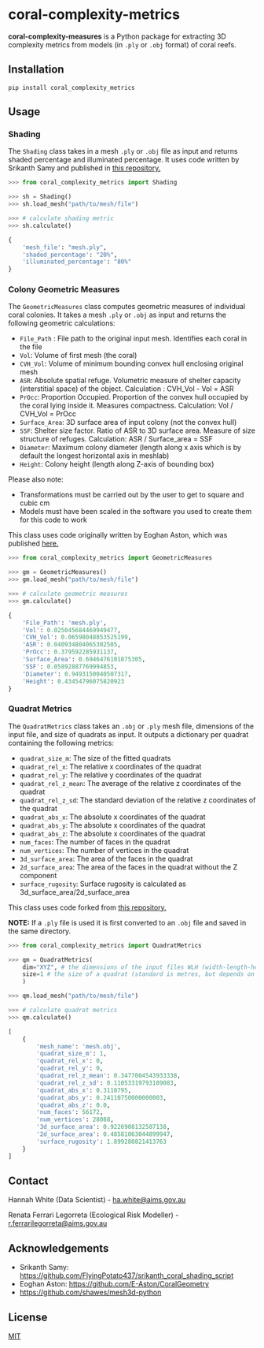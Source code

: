 # coral-complexity-metrics

**coral-complexity-measures** is a Python package for extracting 3D complexity metrics from models (in `.ply` or `.obj` format) of coral reefs.

## Installation

```
pip install coral_complexity_metrics
```

## Usage

### Shading

The `Shading` class takes in a mesh `.ply` or `.obj` file as input and returns shaded percentage and illuminated percentage. It uses code written by Srikanth Samy and published in [this repository.](https://github.com/FlyingPotato437/srikanth_coral_shading_script)

```python
>>> from coral_complexity_metrics import Shading

>>> sh = Shading()
>>> sh.load_mesh("path/to/mesh/file")

>>> # calculate shading metric
>>> sh.calculate()

{
    'mesh_file': "mesh.ply",
    'shaded_percentage': "20%",
    'illuminated_percentage': "80%"
}
```

### Colony Geometric Measures

The `GeometricMeasures` class computes geometric measures of individual coral colonies. It takes a mesh `.ply` or `.obj` as input and returns the following geometric calculations:

* `File_Path` : File path to the original input mesh. Identifies each coral in the file
* `Vol`: Volume of first mesh (the coral)
* `CVH_Vol`: Volume of minimum bounding convex hull enclosing original mesh
* `ASR`: Absolute spatial refuge. Volumetric measure of shelter capacity (interstitial space) of the object. Calculation : CVH_Vol - Vol = ASR
* `PrOcc`: Proportion Occupied. Proportion of the convex hull occupied by the coral lying inside it. Measures compactness. Calculation: Vol / CVH_Vol = PrOcc
* `Surface_Area`: 3D surface area of input colony (not the convex hull)
* `SSF`: Shelter size factor. Ratio of ASR to 3D surface area. Measure of size structure of refuges. Calculation: ASR / Surface_area = SSF
* `Diameter`: Maximum colony diameter (length along x axis which is by default the longest horizontal axis in meshlab)
* `Height`: Colony height (length along Z-axis of bounding box) 

Please also note:
* Transformations must be carried out by the user to get to square and cubic cm
* Models must have been scaled in the software you used to create them for this code to work

This class uses code originally written by Eoghan Aston, which was published [here.](https://github.com/E-Aston/CoralGeometry)

```python
>>> from coral_complexity_metrics import GeometricMeasures

>>> gm = GeometricMeasures()
>>> gm.load_mesh("path/to/mesh/file")

>>> # calculate geometric measures
>>> gm.calculate()

{
    'File_Path': 'mesh.ply', 
    'Vol': 0.025045684469949477, 
    'CVH_Vol': 0.06598048853525199, 
    'ASR': 0.040934804065302505, 
    'PrOcc': 0.379592285931137, 
    'Surface_Area': 0.6946476101875305, 
    'SSF': 0.05892887769994853, 
    'Diameter': 0.9493150040507317, 
    'Height': 0.43454796075820923
}
```

### Quadrat Metrics 

The `QuadratMetrics` class takes an `.obj` or `.ply` mesh file, dimensions of the input file, and size of quadrats as input. It outputs a dictionary per quadrat containing the following metrics:
* `quadrat_size_m`: The size of the fitted quadrats
* `quadrat_rel_x`: The relative x coordinates of the quadrat
* `quadrat_rel_y`: The relative y coordinates of the quadrat
* `quadrat_rel_z_mean`: The average of the relative z coordinates of the quadrat
* `quadrat_rel_z_sd`: The standard deviation of the relative z coordinates of the quadrat
* `quadrat_abs_x`: The absolute x coordinates of the quadrat
* `quadrat_abs_y`: The absolute x coordinates of the quadrat
* `quadrat_abs_z`: The absolute x coordinates of the quadrat
* `num_faces`: The number of faces in the quadrat
* `num_vertices`: The number of vertices in the quadrat
* `3d_surface_area`: The area of the faces in the quadrat
* `2d_surface_area`: The area of the faces in the quadrat without the Z component
* `surface_rugosity`: Surface rugosity is calculated as 3d_surface_area/2d_surface_area

This class uses code forked from [this repository.](https://github.com/shawes/mesh3d-python)

**NOTE:** If a `.ply` file is used it is first converted to an `.obj` file and saved in the same directory.

```python
>>> from coral_complexity_metrics import QuadratMetrics

>>> qm = QuadratMetrics(
    dim="XYZ", # the dimensions of the input files WLH (width-length-height)
    size=1 # the size of a quadrat (standard is metres, but depends on the mesh units)
    )

>>> qm.load_mesh("path/to/mesh/file")

>>> # calculate quadrat metrics
>>> qm.calculate()

[
    {
        'mesh_name': 'mesh.obj', 
        'quadrat_size_m': 1, 
        'quadrat_rel_x': 0, 
        'quadrat_rel_y': 0, 
        'quadrat_rel_z_mean': 0.3477004543933338, 
        'quadrat_rel_z_sd': 0.11053319793189083, 
        'quadrat_abs_x': 0.3118795, 
        'quadrat_abs_y': 0.24110750000000003, 
        'quadrat_abs_z': 0.0, 
        'num_faces': 56172, 
        'num_vertices': 28088, 
        '3d_surface_area': 0.9226908132507138, 
        '2d_surface_area': 0.48581063044899947, 
        'surface_rugosity': 1.899280821413763
    }
]

```

## Contact

Hannah White (Data Scientist) - ha.white@aims.gov.au

Renata Ferrari Legorreta (Ecological Risk Modeller) - r.ferrarilegorreta@aims.gov.au 

## Acknowledgements

* Srikanth Samy: https://github.com/FlyingPotato437/srikanth_coral_shading_script
* Eoghan Aston: https://github.com/E-Aston/CoralGeometry
* https://github.com/shawes/mesh3d-python

## License

[MIT](https://choosealicense.com/licenses/mit/)